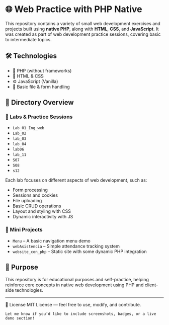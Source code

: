 # 🌐 Web Practice with PHP Native

This repository contains a variety of small web development exercises and projects built using **native PHP**, along with **HTML**, **CSS**, and **JavaScript**. It was created as part of web development practice sessions, covering basic to intermediate topics.

## 🛠️ Technologies

- 🐘 PHP (without frameworks)
- 🧱 HTML & CSS
- ⚙️ JavaScript (Vanilla)
- 📁 Basic file & form handling

## 📂 Directory Overview

### 🔬 Labs & Practice Sessions

- `Lab_01_Ing_web`
- `Lab_02`
- `lab_03`
- `lab_04`
- `lab06`
- `lab_11`
- `S07`
- `S08`
- `s12`

Each lab focuses on different aspects of web development, such as:
- Form processing
- Sessions and cookies
- File uploading
- Basic CRUD operations
- Layout and styling with CSS
- Dynamic interactivity with JS

### 🧪 Mini Projects

- `Menu` – A basic navigation menu demo
- `webAsistencia` – Simple attendance tracking system
- `website_con_php` – Static site with some dynamic PHP integration

## 🎯 Purpose

This repository is for educational purposes and self-practice, helping reinforce core concepts in native web development using PHP and client-side technologies.


---
📜 License
MIT License — feel free to use, modify, and contribute.

```
Let me know if you’d like to include screenshots, badges, or a live demo section!
```
